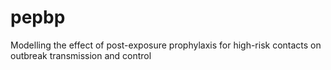 # pepbp
Modelling the effect of post-exposure prophylaxis for high-risk contacts on outbreak transmission and control
